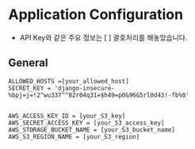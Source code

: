 # Application Configuration

- API Key와 같은 주요 정보는 [ ] 괄호처리를 해놓았습니다.

## General

```properties
ALLOWED_HOSTS =[your_allowed_host]
SECRET_KEY = 'django-insecure-%bpj=j=!2^wu337^^82r04q31=$h49=p0&96&5rl0d43!-fb%0'


AWS_ACCESS_KEY_ID = [your_S3_key]
AWS_SECRET_ACCESS_KEY = [your_S3_access_key]
AWS_STORAGE_BUCKET_NAME = [your_S3_bucket_name]
AWS_S3_REGION_NAME = [your_S3_region]
```
